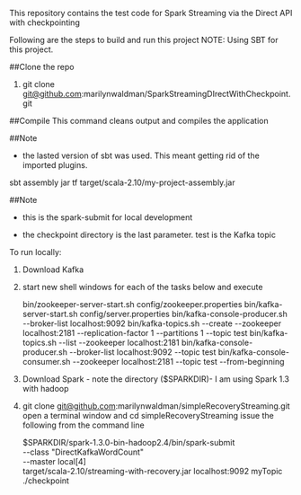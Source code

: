 This repository contains the test code for Spark Streaming via the Direct API with checkpointing

Following are the steps to build and run this project
NOTE: Using SBT for this project. 

##Clone the repo
1. git clone git@github.com:marilynwaldman/SparkStreamingDIrectWithCheckpoint.git


##Compile
This command cleans output and compiles the application 

##Note 
- the lasted version of sbt was used.  This meant getting rid of the imported plugins.  

sbt assembly
jar tf target/scala-2.10/my-project-assembly.jar

##Note
- this is the spark-submit for local development

- the checkpoint directory is the last parameter.  test is the Kafka topic

To run locally:

1.  Download Kafka

2. start new shell windows for each of the tasks below and execute


	bin/zookeeper-server-start.sh config/zookeeper.properties
	bin/kafka-server-start.sh config/server.properties
	bin/kafka-console-producer.sh --broker-list localhost:9092
	bin/kafka-topics.sh --create --zookeeper localhost:2181 --replication-factor 1 --partitions 1 --topic test
	bin/kafka-topics.sh --list --zookeeper localhost:2181
	bin/kafka-console-producer.sh --broker-list localhost:9092 --topic test 
	bin/kafka-console-consumer.sh --zookeeper localhost:2181 --topic test --from-beginning
	
3.  Download Spark - note the directory ($SPARKDIR)- I am using Spark 1.3 with hadoop

4.  git clone git@github.com:marilynwaldman/simpleRecoveryStreaming.git
    open a terminal window and cd simpleRecoveryStreaming
    issue the following from the command line	

	$SPARKDIR/spark-1.3.0-bin-hadoop2.4/bin/spark-submit \
	 --class "DirectKafkaWordCount" \
	 --master local[4] \
	 target/scala-2.10/streaming-with-recovery.jar localhost:9092 myTopic ./checkpoint





